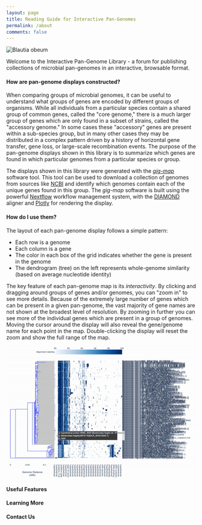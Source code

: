 ```yaml
---
layout: page
title: Reading Guide for Interactive Pan-Genomes
permalink: /about
comments: false
---
```


<div class="row justify-content-between">
<div class="col-md-2 pr-5">
<p class="mb-5"><img src="{{site.baseurl}}/assets/images/B_obeum_thumbnail.png" alt="Blautia obeum" /></p>
</div>

<div class="col-md-10">
<p>Welcome to the Interactive Pan-Genome Library - a forum for publishing collections
of microbial pan-genomes in an interactive, browsable format.</p>
</div>
</div>

#### How are pan-genome displays constructed?

When comparing groups of microbial genomes, it can be useful to understand what groups of genes are
encoded by different groups of organisms. While all individuals from a particular species contain
a shared group of common genes, called the "core genome," there is a much larger group of genes which
are only found in a subset of strains, called the "accessory genome." In some cases these "accessory"
genes are present within a sub-species group, but in many other cases they may be distributed in a
complex pattern driven by a history of horizontal gene transfer, gene loss, or large-scale recombination
events. The purpose of the pan-genome displays shown in this library is to summarize which genes are
found in which particular genomes from a particular species or group.

The displays shown in this library were generated with the [_gig-map_](https://github.com/FredHutch/gig-map/wiki)
software tool. This tool can be used to download a collection of genomes from sources like
[NCBI](https://www.ncbi.nlm.nih.gov/genome/browse#!/prokaryotes/) and identify which genomes contain
each of the unique genes found in this group. The _gig-map_ software is built using the powerful
[Nextflow](https://nextflow.io/) workflow management system, with the [DIAMOND](https://github.com/bbuchfink/diamond)
aligner and [Plotly](https://plotly.com/) for rendering the display.

#### How do I use them?

The layout of each pan-genome display follows a simple pattern:
- Each row is a genome
- Each column is a gene
- The color in each box of the grid indicates whether the gene is present in the genome
- The dendrogram (tree) on the left represents whole-genome similarity (based on average nucleotide identity)

The key feature of each pan-genome map is its _interactivity_. By clicking and dragging around groups of
genes and/or genomes, you can "zoom in" to see more details. Because of the extremely large number of genes
which can be present in a given pan-genome, the vast majority of gene names are not shown at the broadest
level of resolution. By zooming in further you can see more of the individual genes which are present in a
group of genomes. Moving the cursor around the display will also reveal the gene/genome name for each point
in the map. Double-clicking the display will reset the zoom and show the full range of the map.

![](assets/images/ezgif-7-889f062487.gif)

#### Useful Features

#### Learning More

#### Contact Us
